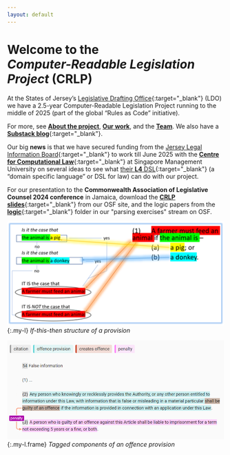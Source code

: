 ```yaml
---
layout: default
---
```


# <span>Welcome to the</span> <br><em>Computer-Readable Legislation Project</em> (CRLP)

At the States of Jersey’s [Legislative Drafting Office](https://www.gov.je/Government/NonexecLegal/StatesGreffe/Pages/LegislativeDraftingOffice.aspx){:target="_blank"} (LDO) we have a 2.5-year Computer-Readable Legislation Project running to the middle of 2025 (part of the global “Rules as Code” initiative).

For more, see [**About the project**](/about), [**Our work**](/work), and the [**Team**](/team). We also have a [**Substack blog**](https://digitallegislation.substack.com){:target="_blank"}.

Our big **news** is that we have secured funding from the [Jersey Legal Information Board](https://www.jerseylaw.je/Pages/About.aspx){:target="_blank"} to work till June 2025 with the [**Centre for Computational Law**]( https://cclaw.smu.edu.sg/projects-papers/research-project-computational-law){:target="_blank"} at Singapore Management University on several ideas to see what [their **L4** DSL](https://github.com/smucclaw){:target="_blank"} (a “domain specific language” or DSL for law) can do with our project. 

For our presentation to the **Commonwealth Association of Legislative Counsel 2024 conference** in Jamaica, download the [**CRLP slides**](https://osf.io/erxby){:target="_blank"} from our OSF site, and the logic papers from the [**logic**](https://osf.io/qg4pb/){:target="_blank"} folder in our "parsing exercises" stream on OSF.

![A diagram showing the if-this-then-that structure of a piece of legislation](/images/ifttt-example.png){:.my-l} *If-this-then structure of a provision*

![A highlighted offence provision showing its component parts](/images/highlighted-provision.png){:.my-l.frame} *Tagged components of an offence provision*

